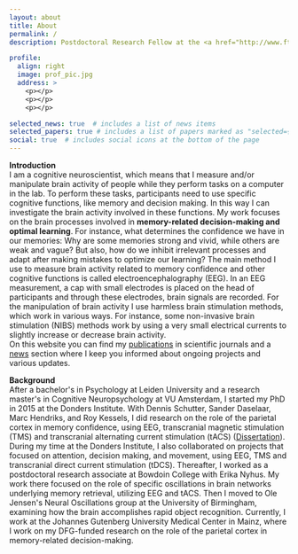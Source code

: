 ```yaml
---
layout: about
title: About
permalink: /
description: Postdoctoral Research Fellow at the <a href="http://www.ftn.nic.uni-mainz.de/">Neuroimaging Center (NIC) at Johannes Gutenberg University Medical Center Mainz</a>

profile:
  align: right
  image: prof_pic.jpg
  address: >
    <p></p>
    <p></p>
    <p></p>

selected_news: true  # includes a list of news items
selected_papers: true # includes a list of papers marked as "selected={true}"
social: true  # includes social icons at the bottom of the page
---
```


<strong>Introduction</strong><br>
I am a cognitive neuroscientist, which means that I measure and/or manipulate brain activity of people while they perform tasks on a computer in the lab. To perform these tasks, participants need to use specific cognitive functions, like memory and decision making. In this way I can investigate the brain activity involved in these functions. My work focuses on the brain processes involved in <b>memory-related decision-making and optimal learning</b>. For instance, what determines the confidence we have in our memories: Why are some memories strong and vivid, while others are weak and vague? But also, how do we inhibit irrelevant processes and adapt after making mistakes to optimize our learning? The main method I use to measure brain activity related to memory confidence and other cognitive functions is called electroencephalography (EEG). In an EEG measurement, a cap with small electrodes is placed on the head of participants and through these electrodes, brain signals are recorded. For the manipulation of brain activity I use harmless brain stimulation methods, which work in various ways. For instance, some non-invasive brain stimulation (NIBS) methods work by using a very small electrical currents to slightly increase or decrease brain activity.<br>
On this website you can find my <a href="https://syanahwynn.github.io/publications/">publications</a> in scientific journals and a <a href="https://syanahwynn.github.io/news/">news</a> section where I keep you informed about ongoing projects and various updates.

<strong>Background</strong><br>
After a bachelor's in Psychology at Leiden University and a research master's in Cognitive Neuropsychology at VU Amsterdam, I started my PhD in 2015 at the Donders Institute. With Dennis Schutter, Sander Daselaar, Marc Hendriks, and Roy Kessels, I did research on the role of the parietal cortex in memory confidence, using EEG, transcranial magnetic stimulation (TMS) and transcranial alternating current stimulation (tACS) (<a href="https://repository.ubn.ru.nl/bitstream/handle/2066/216190/216190.pdf">Dissertation</a>). During my time at the Donders Institute, I also collaborated on projects that focused on attention, decision making, and movement, using EEG, TMS and transcranial direct current stimulation (tDCS). Thereafter, I worked as a postdoctoral research associate at Bowdoin College with Erika Nyhus. My work there focused on the role of specific oscillations in brain networks underlying memory retrieval, utilizing EEG and tACS. Then I moved to Ole Jensen's Neural Oscillations group at the University of Birmingham, examining how the brain accomplishes rapid object recognition. Currently, I work at the Johannes Gutenberg University Medical Center in Mainz, where I work on my DFG-funded research on the role of the parietal cortex in memory-related decision-making.


